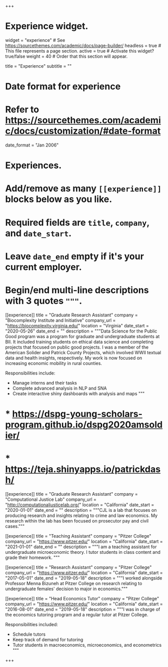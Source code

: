 +++
# Experience widget.
widget = "experience"  # See https://sourcethemes.com/academic/docs/page-builder/
headless = true  # This file represents a page section.
active = true  # Activate this widget? true/false
weight = 40  # Order that this section will appear.

title = "Experience"
subtitle = ""

# Date format for experience
#   Refer to https://sourcethemes.com/academic/docs/customization/#date-format
date_format = "Jan 2006"

# Experiences.
#   Add/remove as many `[[experience]]` blocks below as you like.
#   Required fields are `title`, `company`, and `date_start`.
#   Leave `date_end` empty if it's your current employer.
#   Begin/end multi-line descriptions with 3 quotes `"""`.
[[experience]]
  title = "Graduate Research Assistant"
  company = "Biocomplexity Institute and Initiative"
  company_url = "https://biocomplexity.virginia.edu/"
  location = "Virginia"
  date_start = "2020-05-26"
  date_end = ""
  description = """Data Science for the Public Good program was a program for graduate and undergraduate students at BII. It included training students on ethical data science and completing projects that focused on public good projects. I was a member of the American Solider and Patrick County Projects, which involved WWII textual data and health insights, respectively. My work is now focused on increasing economic mobility in rural counties.
  
  Responsibilities include:
  
  * Manage interns and their tasks
  * Complete advanced analysis in NLP and SNA
  * Create interactive shiny dashboards with analysis and maps
  """
  
  # * https://dspg-young-scholars-program.github.io/dspg2020amsoldier/
  # * https://teja.shinyapps.io/patrickdash/

[[experience]]
  title = "Graduate Research Assistant"
  company = "Computational Justice Lab"
  company_url = "http://computationaljusticelab.org/"
  location = "California"
  date_start = "2020-01-01"
  date_end = ""
  description = """CJL is a lab that focuses on producing research and insights relating to crime and law economics. My research within the lab has been focused on prosecutor pay and civil cases."""
  
  [[experience]]
  title = "Teaching Assistant"
  company = "Pitzer College"
  company_url = "https://www.pitzer.edu/"
  location = "California"
  date_start = "2021-01-01"
  date_end = ""
  description = """I am a teaching assistant for undergraduate microeconomic theory. I tutor students in class content and grade their homework. """
  
[[experience]]
  title = "Research Assistant"
  company = "Pitzer College"
  company_url = "https://www.pitzer.edu/"
  location = "California"
  date_start = "2017-05-01"
  date_end = "2019-05-18"
  description = """I worked alongside Professor Menna Bizuneh at Pitzer College on research relating to undergraduate females' decision to major in economics."""
  
[[experience]]
  title = "Head Economics Tutor"
  company = "Pitzer College"
  company_url = "https://www.pitzer.edu/"
  location = "California"
  date_start = "2016-08-01"
  date_end = "2019-05-18"
  description = """I was in charge of the economics tutoring program and a regular tutor at Pitzer College.
  
  Responsibilities included:
  
  * Schedule tutors
  * Keep track of demand for tutoring
  * Tutor students in macroeconomics, microeconomics, and econometrics
  """


+++
